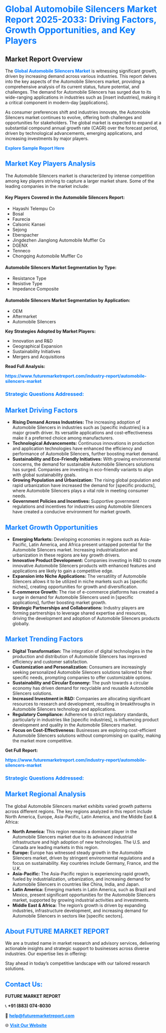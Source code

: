 <h1 style="color: #007BFF;">Global Automobile Silencers Market Report 2025-2033: Driving Factors, Growth Opportunities, and Key Players</h1>

<section id="overview">
<h2>Market Report Overview</h2>
<p>The <a href="https://www.futuremarketreport.com/industry-report/automobile-silencers-market" style="color: #007BFF; text-decoration: none;"><strong>Global Automobile Silencers Market</strong></a> is witnessing significant growth, driven by increasing demand across various industries. This report delves into the key aspects of the Automobile Silencers market, providing a comprehensive analysis of its current status, future potential, and challenges. The demand for Automobile Silencers has surged due to its wide-ranging applications in industries such as [insert industries], making it a critical component in modern-day [applications].</p>
<p>As consumer preferences shift and industries innovate, the Automobile Silencers market continues to evolve, offering both challenges and opportunities for stakeholders. The global market is expected to expand at a substantial compound annual growth rate (CAGR) over the forecast period, driven by technological advancements, emerging applications, and increasing investments by major players.</p>
</section>

<section id="overview">
<p><a href="https://www.futuremarketreport.com/request-sample/reportId=126611" style="color: #007BFF; text-decoration: none;"><strong>Explore Sample Report Here</strong></a></p>
</section>

<section id="key-players">
<h2 style="color: #007BFF;">Market Key Players Analysis</h2>
<p>The Automobile Silencers market is characterized by intense competition among key players striving to capture a larger market share. Some of the leading companies in the market include:</p>
<h4>Key Players Covered in the Automobile Silencers Report:</h4>
<ul><li>Hayashi Telempu Co</li><li>Bosal</li><li>Faurecia</li><li>Calsonic Kansei</li><li>Sejong</li><li>Eberspacher</li><li>Jingdezhen Jianglong Automobile Muffler Co</li><li>DGENX</li><li>Tenneco</li><li>Chongqing Automobile Muffler Co</li></ul>
<h4>Automobile Silencers Market Segmentation by Type:</h4>
<ul><li>Resistance Type</li><li>Resistive Type</li><li>Impedance Composite</li></ul>

<h4>Automobile Silencers Market Segmentation by Application:</h4>
<ul><li>OEM</li><li>Aftermarket</li><li>Automobile Silencers</li></ul>
<p><strong>Key Strategies Adopted by Market Players:</strong></p>
<ul>
<li>Innovation and R&D</li>
<li>Geographical Expansion</li>
<li>Sustainability Initiatives</li>
<li>Mergers and Acquisitions</li>
</ul>
</section>

<section>
<p><strong>Read Full Analysis: </strong></p><a href="https://www.futuremarketreport.com/industry-report/automobile-silencers-market" style="color: #007BFF; text-decoration: none;"><strong>https://www.futuremarketreport.com/industry-report/automobile-silencers-market</strong></a>
<h3 style="color: #007BFF;">Strategic Questions Addressed:</h3>
</section>

<section id="driving-factors">
<h2 style="color: #007BFF;">Market Driving Factors</h2>
<ul>
<li><strong>Rising Demand Across Industries:</strong> The increasing adoption of Automobile Silencers in industries such as [specific industries] is a major growth driver. Its versatile applications and cost-effectiveness make it a preferred choice among manufacturers.</li>
<li><strong>Technological Advancements:</strong> Continuous innovations in production and application technologies have enhanced the efficiency and performance of Automobile Silencers, further boosting market demand.</li>
<li><strong>Sustainability and Eco-Friendly Initiatives:</strong> With growing environmental concerns, the demand for sustainable Automobile Silencers solutions has surged. Companies are investing in eco-friendly variants to align with global sustainability goals.</li>
<li><strong>Growing Population and Urbanization:</strong> The rising global population and rapid urbanization have increased the demand for [specific products], where Automobile Silencers plays a vital role in meeting consumer needs.</li>
<li><strong>Government Policies and Incentives:</strong> Supportive government regulations and incentives for industries using Automobile Silencers have created a conducive environment for market growth.</li>
</ul>
</section>

<section id="growth-opportunities">
<h2 style="color: #007BFF;">Market Growth Opportunities</h2>
<ul>
<li><strong>Emerging Markets:</strong> Developing economies in regions such as Asia-Pacific, Latin America, and Africa present untapped potential for the Automobile Silencers market. Increasing industrialization and urbanization in these regions are key growth drivers.</li>
<li><strong>Innovative Product Development:</strong> Companies investing in R&D to create innovative Automobile Silencers products with enhanced features and applications are likely to gain a competitive edge.</li>
<li><strong>Expansion into Niche Applications:</strong> The versatility of Automobile Silencers allows it to be utilized in niche markets such as [specific niches], creating opportunities for growth and diversification.</li>
<li><strong>E-commerce Growth:</strong> The rise of e-commerce platforms has created a surge in demand for Automobile Silencers used in [specific applications], further boosting market growth.</li>
<li><strong>Strategic Partnerships and Collaborations:</strong> Industry players are forming partnerships to leverage shared expertise and resources, driving the development and adoption of Automobile Silencers products globally.</li>
</ul>
</section>

<section id="trending-factors">
<h2 style="color: #007BFF;">Market Trending Factors</h2>
<ul>
<li><strong>Digital Transformation:</strong> The integration of digital technologies in the production and distribution of Automobile Silencers has improved efficiency and customer satisfaction.</li>
<li><strong>Customization and Personalization:</strong> Consumers are increasingly seeking personalized Automobile Silencers solutions tailored to their specific needs, prompting companies to offer customizable options.</li>
<li><strong>Sustainability and Circular Economy:</strong> The push towards a circular economy has driven demand for recyclable and reusable Automobile Silencers solutions.</li>
<li><strong>Increased Investment in R&D:</strong> Companies are allocating significant resources to research and development, resulting in breakthroughs in Automobile Silencers technology and applications.</li>
<li><strong>Regulatory Compliance:</strong> Adherence to strict regulatory standards, particularly in industries like [specific industries], is influencing product development and quality in the Automobile Silencers market.</li>
<li><strong>Focus on Cost-Effectiveness:</strong> Businesses are exploring cost-efficient Automobile Silencers solutions without compromising on quality, making the market more competitive.</li>
</ul>
</section>

<section>
<p><strong>Get Full Report: </strong></p><a href="https://www.futuremarketreport.com/industry-report/automobile-silencers-market" style="color: #007BFF; text-decoration: none;"><strong>https://www.futuremarketreport.com/industry-report/automobile-silencers-market</strong></a>
<h3 style="color: #007BFF;">Strategic Questions Addressed:</h3>
</section>


<section id="regional-analysis">
<h2 style="color: #007BFF;">Market Regional Analysis</h2>
<p>The global Automobile Silencers market exhibits varied growth patterns across different regions. The key regions analyzed in this report include North America, Europe, Asia-Pacific, Latin America, and the Middle East & Africa:</p>
<ul>
<li><strong>North America:</strong> This region remains a dominant player in the Automobile Silencers market due to its advanced industrial infrastructure and high adoption of new technologies. The U.S. and Canada are leading markets in this region.</li>
<li><strong>Europe:</strong> Europe has witnessed steady growth in the Automobile Silencers market, driven by stringent environmental regulations and a focus on sustainability. Key countries include Germany, France, and the U.K.</li>
<li><strong>Asia-Pacific:</strong> The Asia-Pacific region is experiencing rapid growth, fueled by industrialization, urbanization, and increasing demand for Automobile Silencers in countries like China, India, and Japan.</li>
<li><strong>Latin America:</strong> Emerging markets in Latin America, such as Brazil and Mexico, present significant opportunities for the Automobile Silencers market, supported by growing industrial activities and investments.</li>
<li><strong>Middle East & Africa:</strong> The region’s growth is driven by expanding industries, infrastructure development, and increasing demand for Automobile Silencers in sectors like [specific sectors].</li>
</ul>
</section>

<footer>
<h2 style="color: #007BFF;">About FUTURE MARKET REPORT</h2>
<p>We are a trusted name in market research and advisory services, delivering actionable insights and strategic support to businesses across diverse industries. Our expertise lies in offering:</p>

<p>Stay ahead in today’s competitive landscape with our tailored research solutions.</p>

<h2 style="color: #007BFF;">Contact Us:</h2>
<p><strong>FUTURE MARKET REPORT</strong></p>
<p>📞 <strong>+91 (883) 074-8030</strong></p>
<p>📧 <strong><a href="mailto:help@futuremarketreport.com" style="color: #007BFF;">help@futuremarketreport.com</a></strong></p>
<p>🌐 <strong><a href="https://www.futuremarketreport.com/" style="color: #007BFF;">Visit Our Website</a></strong></p>
</footer>